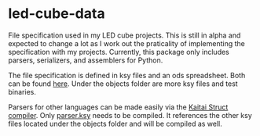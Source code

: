 # led-cube-data
File specification used in my LED cube projects. This is still in alpha and expected to change a lot as I work out the praticality of implementing the specification with my projects.
Currently, this package only includes parsers, serializers, and assemblers for Python.

The file specification is defined in ksy files and an ods spreadsheet. Both can be found [here](doc/file_specification).
Under the objects folder are more ksy files and test binaries.

Parsers for other languages can be made easily via the [Kaitai Struct compiler](https://kaitai.io/).
Only [parser.ksy](doc/file_specification/parser.ksy) needs to be compiled.
It references the other ksy files located under the objects folder and will be compiled as well.
